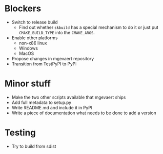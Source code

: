 # Blockers

* Switch to release build
  * Find out whether `skbuild` has a special mechanism to do it or just put `CMAKE_BUILD_TYPE` into the `CMAKE_ARGS`.
* Enable other platforms
  * non-x86 linux
  * Windows
  * MacOS
* Propose changes in mgevaert repository
* Transition from TestPyPI to PyPI

# Minor stuff

* Make the two other scripts available that mgevaert ships
* Add full metadata to setup.py
* Write README.md and include it in PyPI
* Write a piece of documentation what needs to be done to add a version

# Testing

* Try to build from sdist

